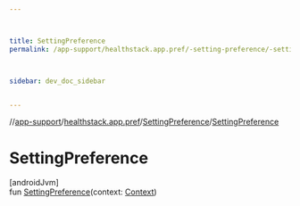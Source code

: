 ```yaml
---



title: SettingPreference
permalink: /app-support/healthstack.app.pref/-setting-preference/-setting-preference.html



sidebar: dev_doc_sidebar


---
```




//[app-support](/app-support.html)/[healthstack.app.pref](../index.html)/[SettingPreference](index.html)/[SettingPreference](-setting-preference.html)



# SettingPreference



[androidJvm]\
fun [SettingPreference](-setting-preference.html)(context: [Context](https://developer.android.com/reference/kotlin/android/content/Context.html))






